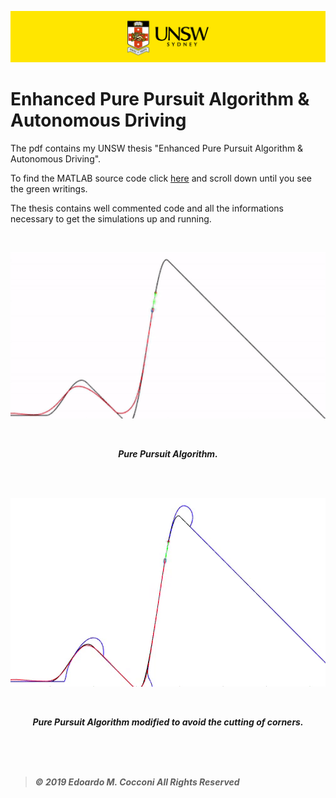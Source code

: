 ![UNSW Banner](Assets/UNSWbanner.png)

# Enhanced Pure Pursuit Algorithm & Autonomous Driving

The pdf contains my UNSW thesis "Enhanced Pure Pursuit Algorithm & Autonomous Driving".

To find the MATLAB source code click [here](Pure%20Pursuit%20Algorithm%20%26%20Autonomous%20Driving.pdf) and scroll down until you see the green writings.

The thesis contains well commented code and all the informations necessary to get the simulations up and running.

<br>

<p align="center">
  
  <img width=504 src="Assets/PurePursuit.gif">

<p>

<br>

<p align="center"><b><i>Pure Pursuit Algorithm.<i><b></p>

<br>
<br>

<p align="center">
  
  <img width=504 src="Assets/ModifiedPurePursuit.gif">

<p>

<br>

<p align="center"><b><i>Pure Pursuit Algorithm modified to avoid the cutting of corners.<i><b></p>

<br>
<br>
<br>

> *©  2019  Edoardo  M.  Cocconi  All  Rights  Reserved*
